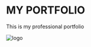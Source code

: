 # MY PORTFOLIO

 This is my professional portfolio

![logo](https://avatars3.githubusercontent.com/u/54607888?s=400&u=b1ef8ccd3cf29a9ecec670cacfa2c9cbc843c3f3&v=4)
